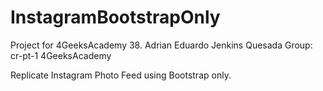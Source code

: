 # InstagramBootstrapOnly
Project for 4GeeksAcademy
38. Adrian Eduardo Jenkins Quesada
Group: cr-pt-1
4GeeksAcademy

Replicate Instagram Photo Feed using Bootstrap only.
